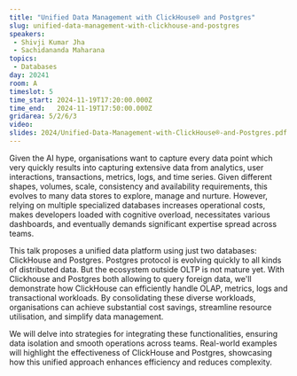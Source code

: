```yaml
---
title: "Unified Data Management with ClickHouse® and Postgres"
slug: unified-data-management-with-clickhouse-and-postgres
speakers:
 - Shivji Kumar Jha
 - Sachidananda Maharana
topics:
 - Databases
day: 20241
room: A
timeslot: 5
time_start: 2024-11-19T17:20:00.000Z
time_end:   2024-11-19T17:50:00.000Z
gridarea: 5/2/6/3
video:
slides: 2024/Unified-Data-Management-with-ClickHouse®-and-Postgres.pdf
---
```


Given the AI hype, organisations want to capture every data point which very quickly results into capturing extensive data from analytics, user interactions, transactions, metrics, logs, and time series. Given different shapes, volumes, scale, consistency and availability requirements, this evolves to many data stores to explore, manage and nurture. However, relying on multiple specialized databases increases operational costs, makes developers loaded with cognitive overload, necessitates various dashboards, and eventually demands significant expertise spread across teams.
 
This talk proposes a unified data platform using just two databases: ClickHouse and Postgres. Postgres protocol is evolving quickly to all kinds of distributed data. But the ecosystem outside OLTP is not mature yet. With Clickhouse and Postgres both allowing to query foreign data, we'll demonstrate how ClickHouse can efficiently handle OLAP, metrics, logs and transactional workloads. By consolidating these diverse workloads, organisations can achieve substantial cost savings, streamline resource utilisation, and simplify data management.
 
 We will delve into strategies for integrating these functionalities, ensuring data isolation and smooth operations across teams. Real-world examples will highlight the effectiveness of ClickHouse and Postgres, showcasing how this unified approach enhances efficiency and reduces complexity.